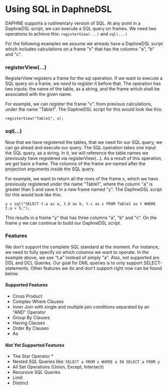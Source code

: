 # Using SQL in DaphneDSL
DAPHNE supports a rudimentary version of SQL. At any point in a DaphneDSL script, we can execute a SQL query on frames.
We need two operations to achieve this: ```registerView(...)``` and ```sql(...)```

For the following examples we assume we already have a DaphneDSL script which includes calculations on a frame "x" that has the columns "a", "b" and "c".

### registerView(...)
RegisterView registers a frame for the sql operation.
If we want to execute a SQL query on a frame, we *need* to register it before that.
The operation has two inputs: the name of the table, as a string, and the frame which shall be associated with the given name.

For example, we can register the frame "x", from previous calculations, under the name "Table1". The DaphneDSL script for this would look like this:
```
registerView("Table1", x);
```

### sql(...)
Now that we have registered the tables, that we need for our SQL query, we can go ahead and execute our query. The SQL operation takes one input: the SQL query, as a string. In it, we will reference the table names we previously have registered via registerView(...). As a result of this operation, we get back a frame. The columns of the frame are named after the projection arguments inside the SQL query.

For example, we want to return all the rows of the frame x, which we have previously registered under the name "Table1", where the column "a" is greater than 5 and save it in a new frame named "y". The DaphneDSL script for this would look like this:
```
y = sql("SELECT t.a as a, t.b as b, t.c as c FROM Table1 as t WHERE t.a > 5;");
```

This results in a frame "y" that has three columns "a", "b" and "c".
On the frame y we can continue to build our DaphneDSL script.

### Features
We don't support the complete SQL standard at the moment. For instance, we need to fully specify on which columns we want to operate. In the example above, we see "t.a" instead of simply "a".
Also, not supported are DDL and DCL Queries. Our goal for DML queries is to only support SELECT-statements.
Other features we do and don't support right now can be found below.

#### Supported Features
* Cross Product
* Complex Where Clauses
* Inner Join with single and multiple join conditions separated by an "AND" Operator
* Group By Clauses
* Having Clauses
* Order By Clauses
* As

#### Not Yet Supported Features
* The Star Operator \*
* Nested SQL Queries like: ```SELECT a FROM x WHERE a IN SELECT a FROM y```
* All Set Operations (Union, Except, Intersect)
* Recursive SQL Queries
* Limit
* Distinct
